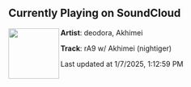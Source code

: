 ## Currently Playing on SoundCloud

[<img align="left" width="100" src="https://i1.sndcdn.com/artworks-IEXlf9O4nxD7J7V6-1aSllg-t500x500.jpg">](https://soundcloud.com/deodor/ra9)

**Artist**: deodora, Akhimei 

**Track**: rA9 w/ Akhimei (nightiger)

Last updated at 1/7/2025, 1:12:59 PM
